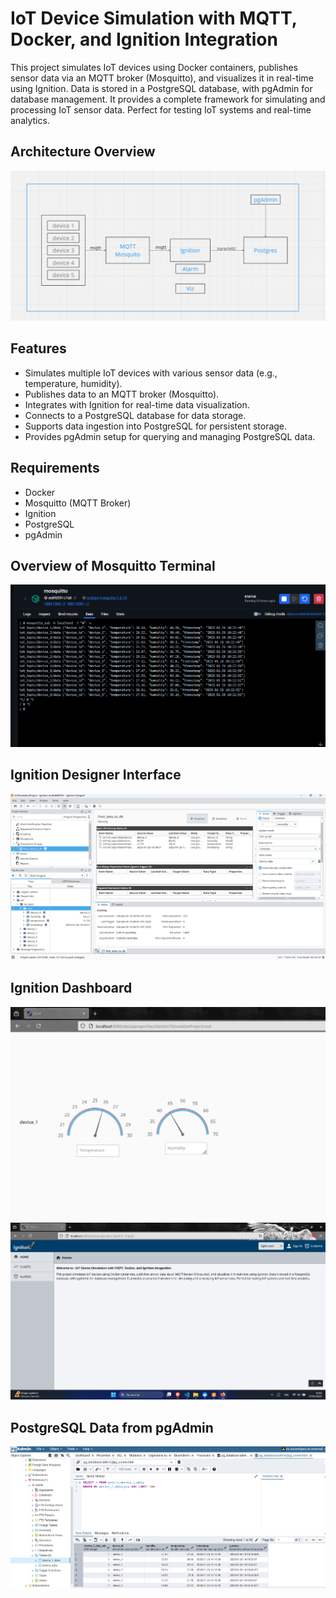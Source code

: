 # IoT Device Simulation with MQTT, Docker, and Ignition Integration

This project simulates IoT devices using Docker containers, publishes sensor data via an MQTT broker (Mosquitto), and visualizes it in real-time using Ignition. Data is stored in a PostgreSQL database, with pgAdmin for database management. It provides a complete framework for simulating and processing IoT sensor data. Perfect for testing IoT systems and real-time analytics.

## Architecture Overview
![Image Description](./images/architecture.png)

## Features
- Simulates multiple IoT devices with various sensor data (e.g., temperature, humidity).
- Publishes data to an MQTT broker (Mosquitto).
- Integrates with Ignition for real-time data visualization.
- Connects to a PostgreSQL database for data storage.
- Supports data ingestion into PostgreSQL for persistent storage.
- Provides pgAdmin setup for querying and managing PostgreSQL data.

## Requirements
- Docker
- Mosquitto (MQTT Broker)
- Ignition
- PostgreSQL
- pgAdmin

## Overview of Mosquitto Terminal
![alt text](images/mosquito_.png)


## Ignition Designer Interface

![alt text](images/interface_tags_designer.png)

## Ignition Dashboard
![alt text](./images/Dashboard_perspective.png)
![alt text](images/pages_02.png) 

## PostgreSQL Data from pgAdmin

![alt text](images/pg_admin_interface.png)